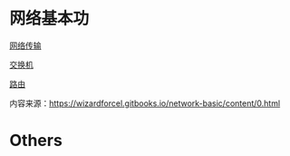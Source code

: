 # 网络基本功
[网络传输](bn000.md)

[交换机](bn001.md)

[路由](bn002.md)

内容来源：https://wizardforcel.gitbooks.io/network-basic/content/0.html

# Others








































